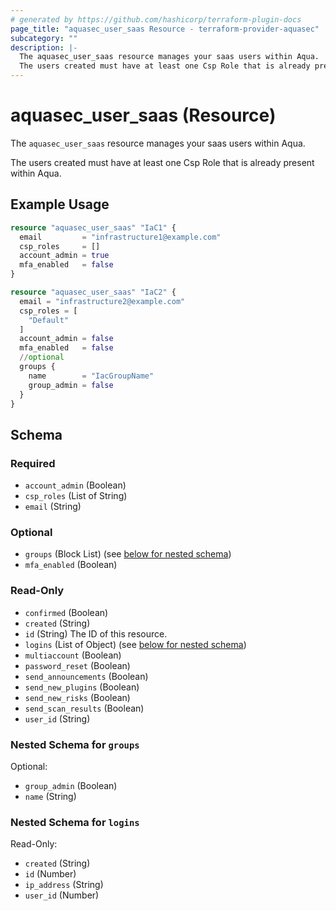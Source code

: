```yaml
---
# generated by https://github.com/hashicorp/terraform-plugin-docs
page_title: "aquasec_user_saas Resource - terraform-provider-aquasec"
subcategory: ""
description: |-
  The aquasec_user_saas resource manages your saas users within Aqua.
  The users created must have at least one Csp Role that is already present within Aqua.
---
```


# aquasec_user_saas (Resource)

The `aquasec_user_saas` resource manages your saas users within Aqua.

The users created must have at least one Csp Role that is already present within Aqua.

## Example Usage

```terraform
resource "aquasec_user_saas" "IaC1" {
  email         = "infrastructure1@example.com"
  csp_roles     = []
  account_admin = true
  mfa_enabled   = false
}

resource "aquasec_user_saas" "IaC2" {
  email = "infrastructure2@example.com"
  csp_roles = [
    "Default"
  ]
  account_admin = false
  mfa_enabled   = false
  //optional
  groups {
    name        = "IacGroupName"
    group_admin = false
  }
}
```

<!-- schema generated by tfplugindocs -->
## Schema

### Required

- `account_admin` (Boolean)
- `csp_roles` (List of String)
- `email` (String)

### Optional

- `groups` (Block List) (see [below for nested schema](#nestedblock--groups))
- `mfa_enabled` (Boolean)

### Read-Only

- `confirmed` (Boolean)
- `created` (String)
- `id` (String) The ID of this resource.
- `logins` (List of Object) (see [below for nested schema](#nestedatt--logins))
- `multiaccount` (Boolean)
- `password_reset` (Boolean)
- `send_announcements` (Boolean)
- `send_new_plugins` (Boolean)
- `send_new_risks` (Boolean)
- `send_scan_results` (Boolean)
- `user_id` (String)

<a id="nestedblock--groups"></a>
### Nested Schema for `groups`

Optional:

- `group_admin` (Boolean)
- `name` (String)


<a id="nestedatt--logins"></a>
### Nested Schema for `logins`

Read-Only:

- `created` (String)
- `id` (Number)
- `ip_address` (String)
- `user_id` (Number)


